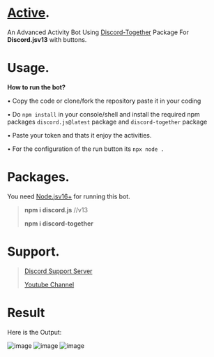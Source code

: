 

# [Active](https://github.com/Hypwreck/Active/blob/main/notgovernmeadsnt.png).
An Advanced Activity Bot Using [Discord-Together](https://www.npmjs.com/package/discord-together) Package For **Discord.jsv13** with buttons.

# Usage.

__How to run the bot?__

• Copy the code or clone/fork the repository paste it in your coding  

• Do `npm install` in your console/shell and install the required npm packages `discord.js@latest` package and `discord-together` package

• Paste your token and thats it enjoy the activities.

• For the configuration of the run button its `npx node .`

# Packages.

You need [Node.jsv16+](https://nodejs.org/en/) for running this bot.

> **npm i discord.js** //v13
>
> **npm i discord-together**

# Support.

> [Discord Support Server](https://discord.gg/FdAPpZXpJF)
> 
> [Youtube Channel](https://www.youtube.com/channel/UCxLLUfZ-CXEgsJpZOe8pSPA)

# Result

Here is the Output: 

![image](https://user-images.githubusercontent.com/89440730/147867829-2f5ba7b6-26ac-45e7-86a6-d3099eb72035.png)
![image](https://user-images.githubusercontent.com/89440730/147867855-65bfaf6f-816b-471f-b59f-dd2365af7955.png)
![image](https://user-images.githubusercontent.com/89440730/147867885-41e6d2bb-c1da-4fcf-a6db-2c7a7d24304c.png)
